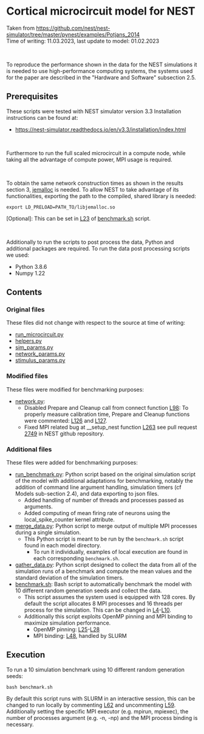 # Cortical microcircuit model for NEST

Taken from https://github.com/nest/nest-simulator/tree/master/pynest/examples/Potjans_2014
<br>
Time of writing: 11.03.2023, last update to model: 01.02.2023

<br>

To reproduce the performance shown in the data for the NEST simulations it is needed to use high-performance computing systems, the systems used for the paper are described in the "Hardware and Software" subsection 2.5.

## Prerequisites

These scripts were tested with NEST simulator version 3.3
Installation instructions can be found at:
 - https://nest-simulator.readthedocs.io/en/v3.3/installation/index.html

<br>

Furthermore to run the full scaled microcircuit in a compute node, while taking all the advantage of compute power, MPI usage is required.

<br>

To obtain the same network construction times as shown in the results section 3, [jemalloc](https://github.com/jemalloc/jemalloc) is needed.
To allow NEST to take advantage of its functionalities, exporting the path to the compiled, shared library is needed:
```shell
export LD_PRELOAD=PATH_TO/libjemalloc.so
```
\[Optional]: This can be set in [L23](benchmark.sh#L23) of [benchmark.sh](benchmark.sh) script.

<br>

Additionally to run the scripts to post process the data, Python and additional packages are required.
To run the data post processing scripts we used:
 * Python 3.8.6
 * Numpy 1.22

## Contents

### Original files

These files did not change with respect to the source at time of writing:
 - [run_microcircuit.py](run_microcircuit.py)
 - [helpers.py](helpers.py)
 - [sim_params.py](sim_params.py)
 - [network_params.py](network_params.py)
 - [stimulus_params.py](stimulus_params.py)


### Modified files

These files were modified for benchmarking purposes:
 - [network.py](network.py):
    - Disabled Prepare and Cleanup call from connect function [L98](network.py#L98): To properly measure calibration time, Prepare and Cleanup functions were commented: [L126](network.py#L126) and [L127](network.py#L127).
    - Fixed MPI related bug at __setup_nest function [L263](network.py#L263) see pull request [2749](https://github.com/nest/nest-simulator/pull/2749) in NEST github repository.

### Additional files

These files were added for benchmarking purposes:
 - [run_benchmark.py](run_benchmark.py): Python script based on the original simulation script of the model with additional adaptations for benchmarking, notably the addition of command line argument handling, simulation timers (cf Models sub-section 2.4), and data exporting to json files.
    - Added handling of number of threads and processes passed as arguments.
    - Added computing of mean firing rate of neurons using the local_spike_counter kernel attribute.
 - [merge_data.py](merge_data.py): Python script to merge output of multiple MPI processes during a single simulation.
    - This Python script is meant to be run by the ```benchmark.sh``` script found in each model directory.
       - To run it individually, examples of local execution are found in each corresponding ```benchmark.sh```.
 - [gather_data.py](gather_data.py): Python script designed to collect the data from all of the simulation runs of a benchmark and compute the mean values and the standard deviation of the simulation timers.
 - [benchmark.sh](benchmark.sh): Bash script to automatically benchmark the model with 10 different random generation seeds and collect the data.
    - This script assumes the system used is equipped with 128 cores. By default the script allocates 8 MPI processes and 16 threads per process for the simulation. This can be changed in [L4](benchmark.sh#L4)-[L10](benchmark.sh#L10).
    - Additionally this script exploits OpenMP pinning and MPI binding to maximize simulation performance.
       - OpenMP pinning: [L25](benchmark.sh#L25)-[L28](benchmark.sh#L28)
       - MPI binding: [L48](benchmark.sh#L48), handled by SLURM
 
## Execution

To run a 10 simulation benchmark using 10 different random generation seeds:
```shell
bash benchmark.sh
```

By default this script runs with SLURM in an interactive session, this can be changed to run locally by commenting [L62](benchmark.sh#L62) and uncommenting [L59](benchmark.sh#L59).
Additionally setting the specific MPI executor (e.g. mpirun, mpiexec), the number of processes argument (e.g. -n, -np) and the MPI process binding is necessary.
